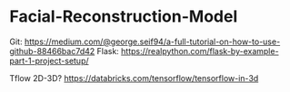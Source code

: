 # Facial-Reconstruction-Model

Git: https://medium.com/@george.seif94/a-full-tutorial-on-how-to-use-github-88466bac7d42
Flask: https://realpython.com/flask-by-example-part-1-project-setup/


Tflow 2D-3D? https://databricks.com/tensorflow/tensorflow-in-3d
